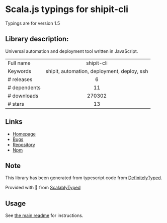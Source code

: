 
# Scala.js typings for shipit-cli

Typings are for version 1.5

## Library description:
Universal automation and deployment tool written in JavaScript.

|                    |                 |
| ------------------ | :-------------: |
| Full name          | shipit-cli |
| Keywords           | shipit, automation, deployment, deploy, ssh |
| # releases         | 6 |
| # dependents       | 11 |
| # downloads        | 270302 |
| # stars            | 13 |

## Links
- [Homepage](https://github.com/shipitjs/shipit#readme)
- [Bugs](https://github.com/shipitjs/shipit/issues)
- [Repository](https://github.com/shipitjs/shipit)
- [Npm](https://www.npmjs.com/package/shipit-cli)
    


## Note
This library has been generated from typescript code from [DefinitelyTyped](https://definitelytyped.org).

Provided with :purple_heart: from [ScalablyTyped](https://github.com/oyvindberg/ScalablyTyped)

## Usage
See [the main readme](../../readme.md) for instructions.


